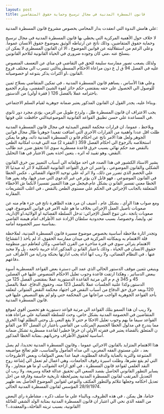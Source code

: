 ```yaml
---
layout: post
title: قانون المسطرة المدنية في مجال ترسيخ وحماية حقوق المتقاضين
---
```

علي هامش الندوة التي انعقدت بدار المحامي بخصوص مشروع قانون المسطرة المدنية:

لا خلاف حول الأهمية المركزية التي يحظي بها قانون المسطرة المدنية في مجال ترسيخ وحماية حقوق المتقاضين، وذلك ناتج عن ارتباطه الوثيق بموضوع حقوق الانسان عموما. وعلي الرغم من استقلاليته عن قوانين الموضوع ، الا ان القانون المسطري لا يمكن ان ينسلخ عنه ،متي كان وجوده ضروري  في الحياة القانونية لتلاحم القانونين.

ولذلك يصعب تصور ممارسة سليمة للحق في التقاضي في مناي عن التعسف المنصوص عليه في الفصل 94 ق ل ع دون مراعاة الاحكام المسطريةالتي تتسرب الي مختلف فروع القانون ،او اكتراث يذكر بتنوعه او خصوصياته.

وعلي هذا الأساس ، يساهم قانون المسطرة المدنية ، في تمكين المتقاضي بسلاح ثمين  للوصول الي الحصول علي حقه بمقتضي حكم حائز لقوة الشيئ المقضي، ويلزم الجميع باحترامه عملا بالفصل   126 ( فقرة أولي) من الدستور.

وبناءا عليه،  يجدر القول ان القانون المذكور يعتبر ضمانة جوهرية لقيام السلم الاجتماعي.

يجب الاعتراف ان قانون المسطرة ظل ، ولردح طويل من الزمن، يؤدي  مجرد دور ثانوي في المساعدة علي حسن تطبيق القواعد القانونية الموضوعيةالتي حافظت علي قوتها.

 ويلاحظ ، عموما، ان  قرارات محكمة النقض المبدئية في مجال قانون المسطرة المدنية  ظلت اقل عددا واهمية من القرارات الآخري التي اضافت تقعيدا جوهريا طال مجال قوانين الجوهر.ولعل هذا الامر ناتج عن احكام قانو ن المسطرة المدنية ذاته، وهو ما يمكن استخلاصه بالرجوع الي احكام الفصل 359 ( الفقرة 2) منه التي قيدت  امكانية الطعن بالنقض ضد حكم نهائي بسبب خرق قاعدة مسطرية سوي اذا تحقق ضرر عند طالب النقض، وهو تقييد له اثره ، يتعين اخذه بعين الاعتبار في هذا التحليل.

يشير الاستاذ الكشبور في هذا الصدد في احد مؤلفاته الي أسباب التمييز بين خرق القانون الشكلي والقانون الموضوعي ، واعتبر ان خرق القواعد القانونية الشكلية لا اثر له مبدئيا الا علي الخصم الذي تضرر من ذلك، ولا اثر له علي توحيد الاجتهاد القضائي ، عكس الخطا في القانون الموضوعي ، فهو قابل لان يؤثر في غير الدعوي التي صدر فيها، وقد يغير هذا الخطا معني تفسير القانو ن بشكل عام،فيجعل  من هذا  التمييز تفسيرا لأنكما ش  الأخطاء المتعلقة بالجانب الإجرائي في الحكم علي مستوي الطعن بالنقض ، في اغلب التشريعات المقارنة.

ومع صواب هذا الرأي ، بشكل عام ، أضيف ان مرد هذه الظاهرة  ناتج في جزء هام منه عن صعوبات تأصيل العمل الإجرائي بخلاف ما هو عليه الامر في قوانين الموضوع، فهي صعوبات ناتجة ،عن تنوع العمل الإجرائي: تدخل السلطة القضائية او الولائية،او الإدارية، ثم، وايضاً، وخصوصا، بسبب محدودية سلطان الإرادة عند الأطراف امام هيمنة القاضي بمناسبة سير الخصومة أمامه.

 وتجدر  اثارة ملاحظة أساسية بخصوص موضوع مسيرة قانون المسطرة المدنية، لملاحظة قلة الاهتمام به وبمكانته المركزية في ميدان ممارسة الحقوق، اذ لم يأخذ ( انقشاع) الاهتمام يترائي سوي في فترة متاخرة من القرن الماضي، وكان لتعاظم دور منظومة حقوق الانسان في الحياة ، وذلك باعتبار القانو ن المذكور اداة حربية ناجعة ، بل ولا محيد عنها ، في النظام القضائي، ولا ريب انها اداة يجب  ادارتها بحنكة ودراية من الأطراف عبر دفاعهم.

 وينبغي تثمين موقف الدستور الحالي الذي عمد الي دسترة بعض القواعد المسطرية أسوة ببعض الدساتير ، وهكذا ارتقت قاعدة وجوب تعليل الاحكام  المنصوص عليها في الفصلين 45 و 345 ق  م م الي مرتبة القاعدة الدستورية عملا بمقتضي الفصل 125  من الدستور،وكذا علنية الجلسات عملا بالفصل 123 منه، وحقوق الدفاع، عملا بالفصل 120،ويعد خرق حق الدفاع  من أسباب النقض في اجتهاد محكمة النقض المتواتر، لتعلقه بأحد القواعد الجوهرية الواجب مراعاتها من المحكمة حتي ولو لم يقع التنصيص عليها في قانون المسطرة المدنية.

ولا ريب ان  هذا السمو بتلك القواعد الي مرتبة  قواعد دستورية هو تحصين أقوي لموقع المتقاضين في الخصومة المدنية بشكل خاص، وحث للسلطة القضائية علي مراعاة هذه القواعد سيما ما يهم وجوب تعليل الاحكا م حتي لا يقع  النعي بل وحتي التظلم لهذا الخرق مما يندرج في مدلول الخطا الجسيم المرتكب من القاضي باعتبار ان الفصل 97 من القانو ن المتعلق بالقضاة يعتبر في فقرته الأولي ان خرقا خطيرا لقاعدة مسطرية تشكل ضمانة أساسية لحقوق الأطراف وحرياتهم..بمثابة الخطا المذكور.

هذا الاهتمام المتزايد بالقانون الاجرائي عموما ، وقانون المسطرة المدنية تحديدا، لم يصل بعد ، علي مستوي الفقه المغربي، الي مداه المأمول والمناسب، فلم تعالج مواضيعه المتنوعة والثرية  بالعناية والدقة المطلوبة، فيما عدا بعض المؤلفات وبعض الاطروحات التي لم يقع نشرها، وظلت اسيرة رفوف الجامعات، وهي اعمال لم تعمل الي إشاعة روح النقد العلمي لقواعد قانون المسطرة ، في أفق ازاحة  الشوائب او ما هو متجاوز ، ولا يساير التطور القانوني الحاصل بقصد السعي الي تحقيق عدالة فعالة وسريعة، ولا ريب ان التعديل المرتقب لقانون المسطرة المدنية يعتبرلحظة تاريخية حاسمة وفارقة من اجل تعديل احكامه وجعلها  تتلائم والتطور المكثف والنوعي لقوانين الموضوع الحاصل  بعد ظهير 28/9/1974 المؤسس لقانون المسطرة المدنية الحالي.

ختاما، هل يمكن ، في هذه الظروف، وبالبناء علي ما سلف ذكره ، مشاطرة راي البعض من الفقه الذي نحي الي اعتبار ان قانون المسطرة المدنية  بمثابة الولد الشقي للعائلة القانونية،  بسبب  تربته القاحلة،،والمعقدة،،؟!